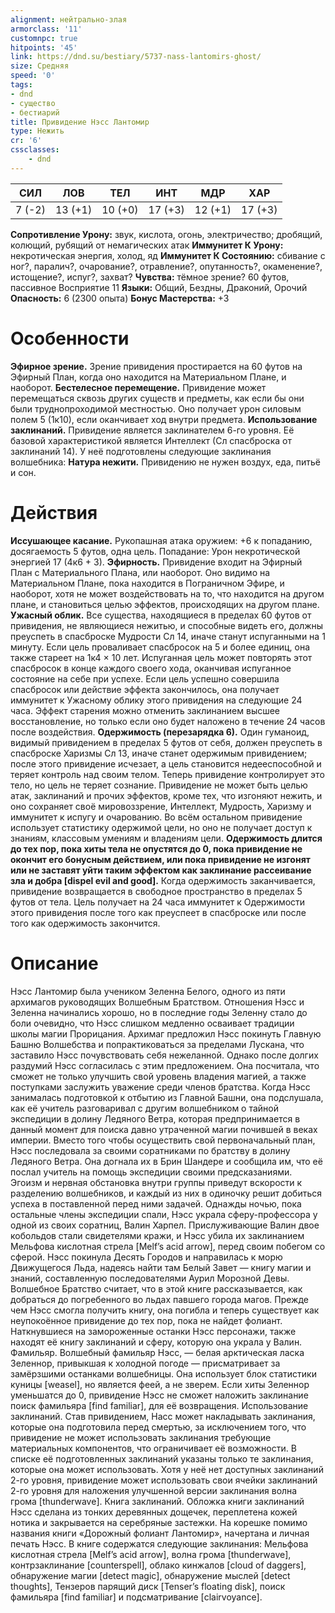 ```yaml
---
alignment: нейтрально-злая
armorclass: '11'
customnpc: true
hitpoints: '45'
link: https://dnd.su/bestiary/5737-nass-lantomirs-ghost/
size: Средняя
speed: '0'
tags:
- dnd
- существо
- бестиарий
title: Привидение Нэсс Лантомир
type: Нежить
cr: '6'
cssclasses:
    - dnd
---
```



| СИЛ | ЛОВ | ТЕЛ | ИНТ | МДР | ХАР |
|---|---|---|---|---|---|
| 7 (-2) | 13 (+1) | 10 (+0) | 17 (+3) | 12 (+1) | 17 (+3) |
**Сопротивление Урону:** звук, кислота, огонь, электричество; дробящий, колющий, рубящий от немагических атак
**Иммунитет К Урону:** некротическая энергия, холод, яд
**Иммунитет К Состоянию:** сбивание с ног?, паралич?, очарование?, отравление?, опутанность?, окаменение?, истощение?, испуг?, захват?
**Чувства:** тёмное зрение? 60 футов, пассивное Восприятие 11
**Языки:** Общий, Бездны, Драконий, Орочий
**Опасность:** 6 (2300 опыта)
**Бонус Мастерства:** +3


# Особенности
**Эфирное зрение.** Зрение привидения простирается на 60 футов на Эфирный План, когда оно находится на Материальном Плане, и наоборот.
**Бестелесное перемещение.** Привидение может перемещаться сквозь других существ и предметы, как если бы они были труднопроходимой местностью. Оно получает урон силовым полем 5 (1к10), если оканчивает ход внутри предмета.
**Использование заклинаний.** Привидение является заклинателем 6-го уровня. Её базовой характеристикой является Интеллект (Сл спасброска от заклинаний 14). У неё подготовлены следующие заклинания волшебника:
**Натура нежити.** Привидению не нужен воздух, еда, питьё и сон.


# Действия
**Иссушающее касание.** Рукопашная атака оружием: +6 к попаданию, досягаемость 5 футов, одна цель. Попадание: Урон некротической энергией 17 (4к6 + 3).
**Эфирность.** Привидение входит на Эфирный План с Материального Плана, или наоборот. Оно видимо на Материальном Плане, пока находится в Пограничном Эфире, и наоборот, хотя не может воздействовать на то, что находится на другом плане, и становиться целью эффектов, происходящих на другом плане.
**Ужасный облик.** Все существа, находящиеся в пределах 60 футов от привидения, не являющиеся нежитью, и способные видеть его, должны преуспеть в спасброске Мудрости Сл 14, иначе станут испуганными на 1 минуту. Если цель проваливает спасбросок на 5 и более единиц, она также стареет на 1к4 × 10 лет. Испуганная цель может повторять этот спасбросок в конце каждого своего хода, оканчивая испуганное состояние на себе при успехе. Если цель успешно совершила спасбросок или действие эффекта закончилось, она получает иммунитет к Ужасному облику этого привидения на следующие 24 часа. Эффект старения можно отменить заклинанием высшее восстановление, но только если оно будет наложено в течение 24 часов после воздействия.
**Одержимость (перезарядка 6).** Один гуманоид, видимый привидением в пределах 5 футов от себя, должен преуспеть в спасброске Харизмы Сл 13, иначе станет одержимым привидением; после этого привидение исчезает, а цель становится недееспособной и теряет контроль над своим телом. Теперь привидение контролирует это тело, но цель не теряет сознание. Привидение не может быть целью атак, заклинаний и прочих эффектов, кроме тех, что изгоняют нежить, и оно сохраняет своё мировоззрение, Интеллект, Мудрость, Харизму и иммунитет к испугу и очарованию. Во всём остальном привидение использует статистику одержимой цели, но оно не получает доступ к знаниям, классовым умениям и владениям цели.
**Одержимость длится до тех пор, пока хиты тела не опустятся до 0, пока привидение не окончит его бонусным действием, или пока привидение не изгонят или не заставят уйти таким эффектом как заклинание рассеивание зла и добра [dispel evil and good].** Когда одержимость заканчивается, привидение возвращается в свободное пространство в пределах 5 футов от тела. Цель получает на 24 часа иммунитет к Одержимости этого привидения после того как преуспеет в спасброске или после того как одержимость закончится.


# Описание
Нэсс Лантомир была учеником Зеленна Белого, одного из пяти архимагов руководящих Волшебным Братством. Отношения Нэсс и Зеленна начинались хорошо, но в последние годы Зеленну стало до боли очевидно, что Нэсс слишком медленно осваивает традиции школы магии Прорицания. Архимаг предложил Нэсс покинуть Главную Башню Волшебства и попрактиковаться за пределами Лускана, что заставило Нэсс почувствовать себя нежеланной. Однако после долгих раздумий Нэсс согласилась с этим предложением. Она посчитала, что сможет не только улучшить свой уровень владения магией, а также поступками заслужить уважение среди членов братства. Когда Нэсс занималась подготовкой к отбытию из Главной Башни, она подслушала, как её учитель разговаривал с другим волшебником о тайной экспедиции в долину Ледяного Ветра, которая предпринимается в данный момент для поиска давно утраченной магии почившей в веках империи. Вместо того чтобы осуществить свой первоначальный план, Нэсс последовала за своими соратниками по братству в долину Ледяного Ветра. Она догнала их в Брин Шандере и сообщила им, что её послал учитель на помощь экспедиции своими предсказаниями. Эгоизм и нервная обстановка внутри группы приведут вскорости к разделению волшебников, и каждый из них в одиночку решит добиться успеха в поставленной перед ними задачей. Однажды ночью, пока остальные члены экспедиции спали, Нэсс украла сферу-профессора у одной из своих соратниц, Валин Харпел. Прислуживающие Валин двое кобольдов стали свидетелями кражи, и Нэсс убила их заклинанием Мельфова кислотная стрела [Melf’s acid arrow], перед своим побегом со сферой. Нэсс покинула Десять Городов и направилась к морю Движущегося Льда, надеясь найти там Белый Завет — книгу магии и знаний, составленную последователями Аурил Морозной Девы. Волшебное Братство считает, что в этой книге рассказывается, как добраться до погребенного во льдах павшего города магов. Прежде чем Нэсс смогла получить книгу, она погибла и теперь существует как неупокоённое привидение до тех пор, пока не найдет фолиант. Наткнувшиеся на замороженные останки Нэсс персонажи, также находят её книгу заклинаний и сферу, которую она украла у Валин. Фамильяр. Волшебный фамильяр Нэсс, — белая арктическая ласка Зеленнор, привыкшая к холодной погоде — присматривает за замёрзшими останками волшебницы. Она использует блок статистики куницы [weasel], но является феей, а не зверем. Если хиты Зеленнор уменьшатся до 0, привидение Нэсс не сможет наложить заклинание поиск фамильяра [find familiar], для её возвращения. Использование заклинаний. Став привидением, Насс может накладывать заклинания, которые она подготовила перед смертью, за исключением того, что привидение не может использовать заклинания требующие материальных компонентов, что ограничивает её возможности. В списке её подготовленных заклинаний указаны только те заклинания, которые она может использовать. Хотя у неё нет доступных заклинаний 2-го уровня, привидение может использовать свои ячейки заклинаний 2-го уровня для наложения улучшенной версии заклинания волна грома [thunderwave]. Книга заклинаний. Обложка книги заклинаний Нэсс сделана из тонких деревянных дощечек, переплетена кожей нотика и закрывается на серебряные застежки. На корешке помимо названия книги «Дорожный фолиант Лантомир», начертана и личная печать Нэсс. В книге содержатся следующие заклинания: Мельфова кислотная стрела [Melf’s acid arrow], волна грома [thunderwave], контрзаклинание [counterspell], облако кинжалов [cloud of daggers], обнаружение магии [detect magic], обнаружение мыслей [detect thoughts], Тензеров парящий диск [Tenser’s floating disk], поиск фамильяра [find familiar] и подсматривание [clairvoyance].